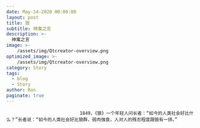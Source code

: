 ```yaml
---
date: May-14-2020 00:00:00
layout: post
title: 狼
subtitle: 神寓之言
description: >-
  神寓之言
image: >-
    /assets/img/Qtcreator-overview.png
optimized_image: >-
    /assets/img/Qtcreator-overview.png
category: Story
tags:
  - blog
  - Story
author: Ron
paginate: true
---
```


							　　1849，《狼》一个年轻人问长者：“如今的人类社会好比什么？”长者说：“如今的人类社会好比狼群，弱肉强食，人对人的残忍程度跟狼有一拼。”
							
							
						